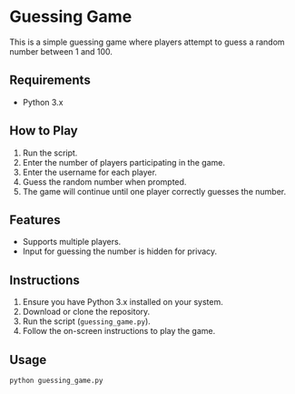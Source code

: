 # Guessing Game

This is a simple guessing game where players attempt to guess a random number between 1 and 100.

## Requirements

- Python 3.x

## How to Play

1. Run the script.
2. Enter the number of players participating in the game.
3. Enter the username for each player.
4. Guess the random number when prompted.
5. The game will continue until one player correctly guesses the number.

## Features

- Supports multiple players.
- Input for guessing the number is hidden for privacy.

## Instructions

1. Ensure you have Python 3.x installed on your system.
2. Download or clone the repository.
3. Run the script (`guessing_game.py`).
4. Follow the on-screen instructions to play the game.

## Usage

```bash
python guessing_game.py
